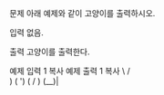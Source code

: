 문제
아래 예제와 같이 고양이를 출력하시오.

입력
없음.

출력
고양이를 출력한다.

예제 입력 1  복사
예제 출력 1  복사
\    /\
 )  ( ')
(  /  )
 \(__)|
